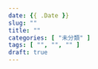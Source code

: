 ```yaml
---
date: {{ .Date }}
slug: ""
title: ""
categories: [ "未分類" ]
tags: [ "", "", "" ]
draft: true
---
```


